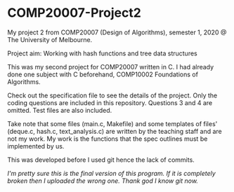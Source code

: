 # COMP20007-Project2
My project 2 from COMP20007 (Design of Algorithms), semester 1, 2020 @ The University of Melbourne.

Project aim: Working with hash functions and tree data structures

This was my second project for COMP20007 written in C. I had already done one subject with C beforehand, COMP10002 Foundations of Algorithms.

Check out the specification file to see the details of the project. Only the coding questions are included in this repository. Questions 3 and 4 are omitted. Test files are also included.

Take note that some files (main.c, Makefile) and some templates of files' (deque.c, hash.c, text_analysis.c) are written by the teaching staff and are not my work. My work is the functions that the spec outlines must be implemented by us.

This was developed before I used git hence the lack of commits.

*I'm pretty sure this is the final version of this program. If it is completely broken then I uploaded the wrong one. Thank god I know git now.*
